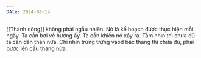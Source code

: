 ```yaml
---
DAte: 2024-08-14
---
```


[[Thành công]] không phải ngẫu nhiên. Nó là kế hoạch được thực hiện mỗi ngày. Ta cần bơi về hướng ấy. Ta cần khiến nó xảy ra.
Tầm nhìn thì chưa đủ ta cần dấn thân nữa. Chỉ nhìn trừng trừng vaod bậc thang thì chưa đủ, phải bước lên cầu thang nữa.